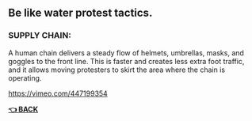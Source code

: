 ## Be like water protest tactics.

### SUPPLY CHAIN: 
A human chain delivers a steady flow of helmets, umbrellas, masks, and goggles to the front line. This is faster and creates less extra foot traffic, and it allows moving protesters to skirt the area where the chain is operating.

<a href="https://vimeo.com/447199354" target="_blank">https://vimeo.com/447199354</a>



__[:point_left: BACK](README.md)__
